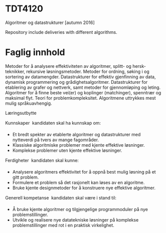 # TDT4120
Algoritmer og datastrukturer [autumn 2016]

Repository include deliveries with different algorithms. 

# Faglig innhold

Metoder for å analysere effektiviteten av algoritmer, splitt- og hersk-teknikker, rekursive løsningsmetoder. Metoder for ordning, søking i og sortering av datamengder. Datastrukturer for effektiv gjenfinning av data, dynamisk programmering og grådighetsalgoritmer. Datastrukturer for etablering av grafer og nettverk, samt metoder for gjennomløping og leting. Algoritmer for å finne beste vei(er) og koplinger (matchinger), spenntrær og maksimal flyt. Teori for problemkompleksitet. Algoritmene uttrykkes mest mulig språkuavhengig.

Læringsutbytte

Kunnskaper  kandidaten skal ha kunnskap om: 
- Et bredt spekter av etablerte algoritmer og datastrukturer med nytteverdi på tvers av mange fagområder. 
- Klassiske algoritmiske problemer med kjente effektive løsninger. 
- Komplekse problemer uten kjente effektive løsninger. 

Ferdigheter  kandidaten skal kunne: 
- Analysere algoritmers effektivitet for å oppnå best mulig løsning på et gitt problem. 
- Formulere et problem så det rasjonelt kan løses av en algoritme. 
- Bruke kjente designmetoder for å konstruere nye effektive algoritmer. 

Generell kompetanse  kandidaten skal være i stand til: 
- Å bruke kjente algoritmer og tilgjengelige programmoduler på nye problemstillinger. 
- Utvikle og realisere nye datatekniske løsninger på komplekse problemstillinger med rot i en praktisk virkelighet.

